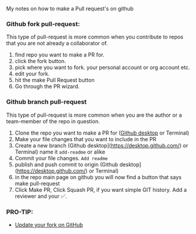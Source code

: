 My notes on how to make a Pull request's on github <!--more-->

### Github fork pull-request:
This type of pull-request is more common when you contribute to repos that you are not already a collaborator of. 

1. find repo you want to make a PR for. 
2. click the fork button. 
3. pick where you want to fork. your personal account or org account etc. 
4. edit your fork. 
5. hit the make Pull Request button 
6. Go through the PR wizard. 

### Github branch pull-request
This type of pull-request is more common when you are the author or a team-member of the repo in question.

1. Clone the repo you want to make a PR for ([Github desktop](https://desktop.github.com/) or Terminal)
2. Make your file changes that you want to include in the PR 
3. Create a new branch (Github desktop](https://desktop.github.com/) or Terminal) name it `add-readme` or alike
4. Commit your file changes. `Add readme`
5. publish and push commit to origin (Github desktop](https://desktop.github.com/) or Terminal)
6. in the repo main page on github you will now find a button that says make pull-request 
7. Click Make PR, Click Squash PR, if you want simple GIT history. Add a reviewer and your ✅. 


### PRO-TIP: 
- [Update your fork on GitHub](https://github.com/KirstieJane/STEMMRoleModels/wiki/Syncing-your-fork-to-the-original-repository-via-the-browser) 

